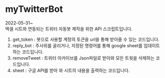 # myTwitterBot
2022-05-31~   
엑셀 시트와 연동되는 트위터 자동봇 제작을 위한 API 스크립트입니다.   
1. get_token : 봇으로 사용할 계정의 토큰을 url을 통해 받아올 수 있는 코드입니다.   
2. reply_bot : 주사위를 굴리거나, 지정된 명령어를 통해 google sheet를 업데이트하는 코드입니다.
3. removeTweet : 트위터 아카이브를 Json파일로 받아와 모든 트윗을 삭제하는 코드입니다.   
4. sheet : 구글 API를 받아 와 시트의 내용을 출력하는 코드입니다.   